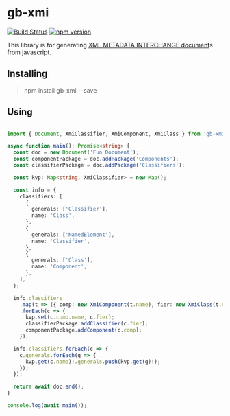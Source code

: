 # gb-xmi

[![Build Status](https://travis-ci.org/GaryB432/gb-xmi.svg?branch=master)](https://travis-ci.org/GaryB432/gb-xmi)
[![npm version](https://badge.fury.io/js/gb-xmi.svg)](https://badge.fury.io/js/gb-xmi)

This library is for generating [XML METADATA INTERCHANGE document](https://www.omg.org/spec/XMI/About-XMI/)s from javascript.

##  Installing

> npm install gb-xmi --save

## Using

```ts

import { Document, XmiClassifier, XmiComponent, XmiClass } from 'gb-xmi';

async function main(): Promise<string> {
  const doc = new Document('Fun Document');
  const componentPackage = doc.addPackage('Components');
  const classifierPackage = doc.addPackage('Classifiers');

  const kvp: Map<string, XmiClassifier> = new Map();

  const info = {
    classifiers: [
      {
        generals: ['Classifier'],
        name: 'Class',
      },
      {
        generals: ['NamedElement'],
        name: 'Classifier',
      },
      {
        generals: ['Class'],
        name: 'Component',
      },
    ],
  };

  info.classifiers
    .map(t => ({ comp: new XmiComponent(t.name), fier: new XmiClass(t.name) }))
    .forEach(c => {
      kvp.set(c.comp.name, c.fier);
      classifierPackage.addClassifier(c.fier);
      componentPackage.addComponent(c.comp);
    });

  info.classifiers.forEach(c => {
    c.generals.forEach(g => {
      kvp.get(c.name)!.generals.push(kvp.get(g)!);
    });
  });

  return await doc.end();
}

console.log(await main());

```
